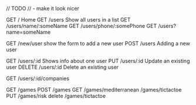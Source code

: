 // TODO
// - make it look nicer

GET     /               Home
GET     /users          Show all users in a list
GET     /users/name/:someName 
GET     /users/phone/:somePhone
GET     /users?name=someName

GET     /new/user       show the form to add a new user
POST    /users          Adding a new user

GET     /users/:id      Shows info about one user
PUT     /users/:id      Update an existing user
DELETE  /users/:id      Delete an existing user


GET     /users/:id/companies




GET     /games
POST    /games
GET     /games/mediterranean
        /games/tictactoe
PUT     /games/risk
delete  /games/tictactoe